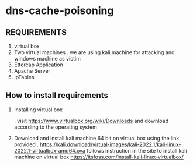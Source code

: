 # dns-cache-poisoning



## REQUIREMENTS

1. virtual box
2. Two virtual machines 
        . we are using kali machine for attacking and windows machine as victim
2. Ettercap Application
3. Apache Server
4. IpTables

## How to install requirements

1. Installing virtual box

     . visit https://www.virtualbox.org/wiki/Downloads and download according to the operating system
        
        
2. Download and install kali machine 64 bit on virtual box using the link provided
        . https://kali.download/virtual-images/kali-2022.1/kali-linux-2022.1-virtualbox-amd64.ova
        follows instruction in the site to install kali machine on virtual box
        https://itsfoss.com/install-kali-linux-virtualbox/
        
        
